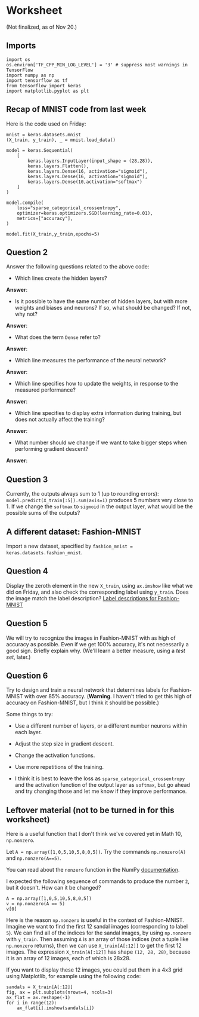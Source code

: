 # Worksheet

(Not finalized, as of Nov 20.)

## Imports

```
import os
os.environ['TF_CPP_MIN_LOG_LEVEL'] = '3' # suppress most warnings in TensorFlow
import numpy as np
import tensorflow as tf
from tensorflow import keras
import matplotlib.pyplot as plt
```

## Recap of MNIST code from last week

Here is the code used on Friday:

```
mnist = keras.datasets.mnist
(X_train, y_train), _ = mnist.load_data()

model = keras.Sequential(
    [
        keras.layers.InputLayer(input_shape = (28,28)),
        keras.layers.Flatten(),
        keras.layers.Dense(16, activation="sigmoid"),
        keras.layers.Dense(16, activation="sigmoid"),
        keras.layers.Dense(10,activation="softmax")
    ]
)

model.compile(
    loss="sparse_categorical_crossentropy", 
    optimizer=keras.optimizers.SGD(learning_rate=0.01),
    metrics=["accuracy"],
)

model.fit(X_train,y_train,epochs=5)
```

## Question 2

Answer the following questions related to the above code:


* Which lines create the hidden layers?

**Answer**:
* Is it possible to have the same number of hidden layers, but with more weights and biases and neurons?  If so, what should be changed?  If not, why not?

**Answer**:

* What does the term `Dense` refer to?

**Answer**:

* Which line measures the performance of the neural network?

**Answer**:

* Which line specifies how to update the weights, in response to the measured performance?

**Answer**:

* Which line specifies to display extra information during training, but does not actually affect the training?

**Answer**:

* What number should we change if we want to take bigger steps when performing gradient descent?

**Answer**:



## Question 3

Currently, the outputs always sum to 1 (up to rounding errors):  `model.predict(X_train[:5]).sum(axis=1)` produces 5 numbers very close to 1.  If we change the `softmax` to `sigmoid` in the output layer, what would be the possible sums of the outputs?

## A different dataset: Fashion-MNIST

Import a new dataset, specified by `fashion_mnist = keras.datasets.fashion_mnist`.

## Question 4

Display the zeroth element in the new `X_train`, using `ax.imshow` like what we did on Friday, and also check the corresponding label using `y_train`.  Does the image match the label description? [Label descriptions for Fashion-MNIST](https://keras.io/api/datasets/fashion_mnist/)

## Question 5

We will try to recognize the images in Fashion-MNIST with as high of accuracy as possible.  Even if we get 100% accuracy, it's not necessarily a good sign.  Briefly explain why.  (We'll learn a better measure, using a *test set*, later.)

## Question 6

Try to design and train a neural network that determines labels for Fashion-MNIST with over 85% accuracy.  (**Warning**.  I haven't tried to get this high of accuracy on Fashion-MNIST, but I think it should be possible.)

Some things to try:

* Use a different number of layers, or a different number neurons within each layer.

* Adjust the step size in gradient descent.

* Change the activation functions.

* Use more repetitions of the training.

* I think it is best to leave the loss as `sparse_categorical_crossentropy` and the activation function of the output layer as `softmax`, but go ahead and try changing those and let me know if they improve performance.

## Leftover material (not to be turned in for this worksheet)

Here is a useful function that I don't think we've covered yet in Math 10, `np.nonzero`.

Let `A = np.array([1,0,5,10,5,8,0,5])`.   Try the commands `np.nonzero(A)` and `np.nonzero(A==5)`.

You can read about the `nonzero` function in the NumPy [documentation](https://numpy.org/doc/stable/reference/generated/numpy.nonzero.html).

I expected the following sequence of commands to produce the number `2`, but it doesn't.  How can it be changed?

```
A = np.array([1,0,5,10,5,8,0,5])
v = np.nonzero(A == 5)
v[0]
```

Here is the reason `np.nonzero` is useful in the context of Fashion-MNIST.  Imagine we want to find the first 12 sandal images (corresponding to label `5`).  We can find all of the indices for the sandal images, by using `np.nonzero` with `y_train`.  Then assuming `A` is an array of those indices (not a tuple like `np.nonzero` returns), then we can use `X_train[A[:12]]` to get the first 12 images.  The expression `X_train[A[:12]]` has shape `(12, 28, 28)`, because it is an array of 12 images, each of which is 28x28.

If you want to display these 12 images, you could put them in a 4x3 grid using Matplotlib, for example using the following code:

```
sandals = X_train[A[:12]]
fig, ax = plt.subplots(nrows=4, ncols=3)
ax_flat = ax.reshape(-1)
for i in range(12):
    ax_flat[i].imshow(sandals[i])
```